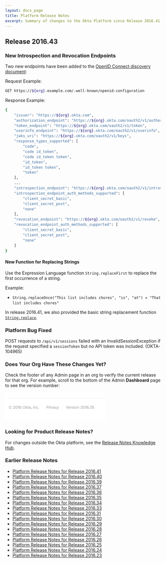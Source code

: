 ```yaml
---
layout: docs_page
title: Platform Release Notes
excerpt: Summary of changes to the Okta Platform since Release 2016.41
---
```


## Release 2016.43

<!-- ### Feature Enhancement: New Version of Okta Sign-In Widget

The new version of Okta Sign-In Widget, 1.8.0, is available:

* Localized security questions
* Added Microsoft as a Social Provider
* Added an option to provide your own dependencies

Learn about these and other improvements in [the GitHub repository](https://github.com/okta/okta-signin-widget/releases/tag/okta-signin-widget-1.8.0).
-->
### New Introspection and Revocation Endpoints

Two new endpoints have been added to the [OpenID Connect discovery document](http://developer.okta.com/docs/api/resources/oidc.html#openid-connect-discovery-document):

Request Example:

~~~sh
GET https://${org}.example.com/.well-known/openid-configuration
~~~

Response Example:

~~~sh
{
    "issuer": "https://${org}.okta.com",
    "authorization_endpoint": "https://${org}.okta.com/oauth2/v1/authorize",
    "token_endpoint": "https://${org}.okta.com/oauth2/v1/token",
    "userinfo_endpoint": "https://${org}.okta.com/oauth2/v1/userinfo",
    "jwks_uri": "https://${org}.okta.com/oauth2/v1/keys",
    "response_types_supported": [
        "code",
        "code id_token",
        "code id_token token",
        "id_token",
        "id_token token",
        "token"
    ],
    ...
    "introspection_endpoint": "https://${org}.okta.com/oauth2/v1/introspect",
    "introspection_endpoint_auth_methods_supported": [
        "client_secret_basic",
        "client_secret_post",
        "none"
    ],
    "revocation_endpoint": "https://${org}.okta.com/oauth2/v1/revoke",
    "revocation_endpoint_auth_methods_supported": [
        "client_secret_basic",
        "client_secret_post",
        "none"
    ]
}
~~~

#### New Function for Replacing Strings

Use the Expression Language function `String.replaceFirst` to replace the first occurrence of a string.

Example:

* `String.replaceOnce("This list includes chores", "is", "at") = "That list includes chores"`

In release 2016.41, we also provided the basic string replacement function [`String.replace`]().

### Platform Bug Fixed

POST requests to `/api/v1/sessions` failed with an InvalidSessionException if the request specified a 
`sessionToken` but no API token was included. (OKTA-104965)

### Does Your Org Have These Changes Yet?

Check the footer of any Admin page in an org to verify the current release for that org. For example,
scroll to the bottom of the Admin <b>Dashboard</b> page to see the version number:

![Release Number in Footer](/assets/img/release_notes/version_footer.png)

### Looking for Product Release Notes?

For changes outside the Okta platform, see the [Release Notes Knowledge Hub](http://support.okta.com/help/articles/Knowledge_Article/Release-Notes-Knowledge-Hub).

### Earlier Release Notes

* [Platform Release Notes for Release 2016.41](platform-release-notes2016-41.html)
* [Platform Release Notes for Release 2016.40](platform-release-notes2016-40.html)
* [Platform Release Notes for Release 2016.39](platform-release-notes2016-39.html)
* [Platform Release Notes for Release 2016.37](platform-release-notes2016-37.html)
* [Platform Release Notes for Release 2016.36](platform-release-notes2016-36.html)
* [Platform Release Notes for Release 2016.35](platform-release-notes2016-35.html)
* [Platform Release Notes for Release 2016.34](platform-release-notes2016-34.html)
* [Platform Release Notes for Release 2016.33](platform-release-notes2016-33.html)
* [Platform Release Notes for Release 2016.31](platform-release-notes2016-31.html)
* [Platform Release Notes for Release 2016.30](platform-release-notes2016-30.html)
* [Platform Release Notes for Release 2016.29](platform-release-notes2016-29.html)
* [Platform Release Notes for Release 2016.28](platform-release-notes2016-28.html)
* [Platform Release Notes for Release 2016.27](platform-release-notes2016-27.html)
* [Platform Release Notes for Release 2016.26](platform-release-notes2016-26.html)
* [Platform Release Notes for Release 2016.25](platform-release-notes2016-25.html)
* [Platform Release Notes for Release 2016.24](platform-release-notes2016-24.html)
* [Platform Release Notes for Release 2016.23](platform-release-notes2016-23.html)
